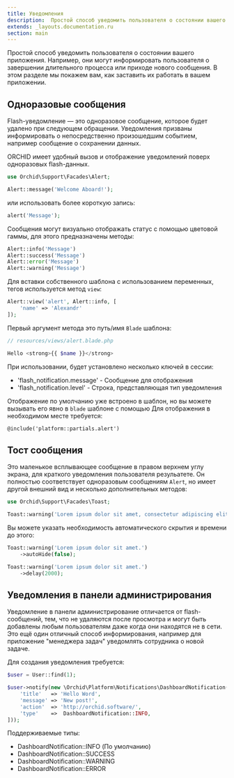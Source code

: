 ```yaml
---
title: Уведомления
description:  Простой способ уведомить пользователя о состоянии вашего приложения.
extends: _layouts.documentation.ru
section: main
---
```


Простой способ уведомить пользователя о состоянии вашего приложения. Например, они могут информировать пользователя о завершении длительного процесса или приходе нового сообщения. В этом разделе мы покажем вам, как заставить их работать в вашем приложении.

## Одноразовые сообщения

Flash-уведомление — это одноразовое сообщение, которое будет удалено при следующем обращении. 
Уведомления призваны информировать о непосредственно произошедшим событием, например сообщение о сохранении данных.

ORCHID имеет удобный вызов и отображение уведомлений поверх одноразовых flash-данных.


```php
use Orchid\Support\Facades\Alert;

Alert::message('Welcome Aboard!');
```

или использовать более короткую запись:

```php
alert('Message');
```

Сообщения могут визуально отображать статус с помощью цветовой гаммы, для этого предназначены методы:

```php
Alert::info('Message')
Alert::success('Message')
Alert::error('Message')
Alert::warning('Message')
```

Для вставки собственного шаблона с использованием переменных, тегов используется метод `view`:

```php
Alert::view('alert', Alert::info, [
    'name' => 'Alexandr'
]);
```

Первый аргумент метода это путь/имя `Blade` шаблона:
```php
// resources/views/alert.blade.php

Hello <strong>{{ $name }}</strong>
```


При использовании, будет установлено несколько ключей в сессии:
- 'flash_notification.message' - Сообщение для отображения
- 'flash_notification.level' - Строка, представляющая тип уведомления

Отображение по умолчанию уже встроено в шаблон, но вы можете вызывать его явно в `blade` шаблоне с помощью
Для отображения в необходимом месте требуется:
```html
@include('platform::partials.alert')
```


## Тост сообщения

Это маленькое всплывающее сообщение в правом верхнем углу экрана,
для краткого уведомления пользователя резульатете. 
Он полностью соответствует одноразовым сообщениям `Alert`, но имеет другой внешний вид и несколько дополнительных методов:

```php
use Orchid\Support\Facades\Toast;

Toast::warning('Lorem ipsum dolor sit amet, consectetur adipiscing elit.')
```

Вы можете указать необходимость автоматического скрытия и времени до этого:

```php
Toast::warning('Lorem ipsum dolor sit amet.')
    ->autoHide(false);

Toast::warning('Lorem ipsum dolor sit amet.')
    ->delay(2000);
```

## Уведомления в панели администрирования

Уведомление в панели администрирование отличается от flash-сообщений, тем, что не удаляются после просмотра и
могут быть добавлены любым пользователям даже когда они находятся не в сети. Это ещё один отличный способ информирования,
например для  приложение "менеджера задач" уведомлять сотрудника о новой задаче.

Для создания уведомления требуется:
```php
$user = User::find(1);

$user->notify(new \Orchid\Platform\Notifications\DashboardNotification([
    'title'   => 'Hello Word',
    'message' => 'New post!',
    'action'  => 'http://orchid.software/',
    'type'    =>  DashboardNotification::INFO,
]));
```

Поддерживаемые типы:

- DashboardNotification::INFO (По умолчанию)
- DashboardNotification::SUCCESS
- DashboardNotification::WARNING
- DashboardNotification::ERROR
